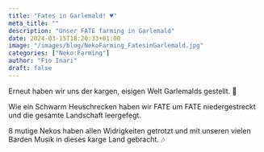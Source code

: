 ```yaml
---
title: "Fates in Garlemald! ♥"
meta_title: ""
description: "Unser FATE farming in Garlemald"
date: 2024-03-15T18:20:33+01:00
image: "/images/blog/NekoFarming_FatesinGarlemald.jpg"
categories: ["Neko:Farming"]
author: "Fio Inari"
draft: false
---
```


Erneut haben wir uns der kargen, eisigen Welt Garlemalds gestellt. :cold_face:

Wie ein Schwarm Heuschrecken haben wir FATE um FATE niedergestreckt und die gesamte Landschaft leergefegt.

8 mutige Nekos haben allen Widrigkeiten getrotzt und mit unseren vielen Barden Musik in dieses karge Land gebracht. :notes: